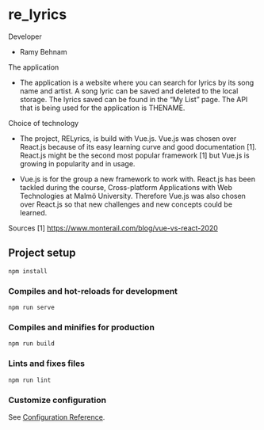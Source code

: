 # re_lyrics

Developer
- Ramy Behnam

The application
-   The application is a website where you can search for lyrics by its song name and artist. A song lyric can be saved and deleted to the local storage. The lyrics saved can be found in the “My List” page. The API that is being used for the application is THENAME.

Choice of technology
-   The project, RELyrics, is build with Vue.js. Vue.js was chosen over React.js because of its easy learning curve and good documentation [1]. React.js might be the second most popular framework [1] but Vue.js is growing in popularity and in usage. 

-   Vue.js is for the group a new framework to work with. React.js has been tackled during the course, Cross-platform Applications with Web Technologies at Malmö University. Therefore Vue.js was also chosen over React.js so that new challenges and new concepts could be learned. 

Sources
    [1] https://www.monterail.com/blog/vue-vs-react-2020

## Project setup
```
npm install
```

### Compiles and hot-reloads for development
```
npm run serve
```

### Compiles and minifies for production
```
npm run build
```

### Lints and fixes files
```
npm run lint
```

### Customize configuration
See [Configuration Reference](https://cli.vuejs.org/config/).
